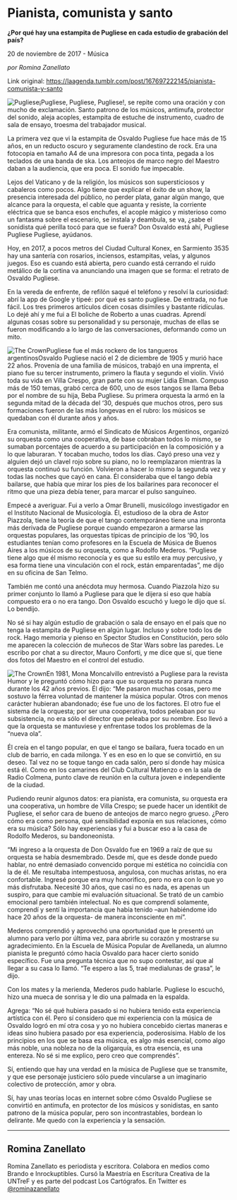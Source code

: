 # Pianista, comunista y santo

**¿Por qué hay una estampita de Pugliese en cada estudio de grabación del país?**

20 de noviembre de 2017 - Música

_por Romina Zanellato_

Link original: https://laagenda.tumblr.com/post/167697222145/pianista-comunista-y-santo

![Pugliese](https://64.media.tumblr.com/97bcc5a3bcbe870b31f0b115f65b51b4/tumblr_inline_pjzvbaXHTi1t6q87u_500.jpg)¡Pugliese, Pugliese, Pugliese!, se repite como una oración y con mucho de exclamación. Santo patrono de los músicos, antimufa, protector del sonido, aleja acoples, estampita de estuche de instrumento, cuadro de sala de ensayo, troesma del trabajador musical.


La primera vez que vi la estampita de Osvaldo Pugliese fue hace más de 15 años, en un reducto oscuro y seguramente clandestino de rock. Era una fotocopia en tamaño A4 de una impresora con poca tinta, pegada a los teclados de una banda de ska. Los anteojos de marco negro del Maestro daban a la audiencia, que era poca. El sonido fue impecable. 


Lejos del Vaticano y de la religión, los músicos son supersticiosos y cabaleros como pocos. Algo tiene que explicar el éxito de un show, la presencia interesada del público, no perder plata, ganar algún mango, que alcance para la orquesta, el cable que aguanta y resiste, la corriente eléctrica que se banca esos enchufes, el acople mágico y misterioso como un fantasma sobre el escenario, se instala y deambula, se va, ¿sabe el sonidista qué perilla tocó para que se fuera? Don Osvaldo está ahí, Pugliese Pugliese Pugliese, ayúdanos. 


Hoy, en 2017, a pocos metros del Ciudad Cultural Konex, en Sarmiento 3535 hay una santería con rosarios, inciensos, estampitas, velas, y algunos juegos. Eso es cuando está abierta, pero cuando está cerrando el ruido metálico de la cortina va anunciando una imagen que se forma: el retrato de Osvaldo Pugliese. 


En la vereda de enfrente, de refilón saqué el teléfono y resolví la curiosidad: abrí la app de Google y tipeé: por qué es santo pugliese. De entrada, no fue fácil. Los tres primeros artículos dicen cosas disímiles y bastante ridículas. Lo dejé ahí y me fui a El boliche de Roberto a unas cuadras. Aprendí algunas cosas sobre su personalidad y su personaje, muchas de ellas se fueron modificando a lo largo de las conversaciones, deformando como un mito.


![The Crown](https://64.media.tumblr.com/54cca6dabbe44b26db9fa6f108869e94/tumblr_inline_pjzvbaxaIV1t6q87u_400.jpg)Pugliese fue el más rockero de los tangueros argentinosOsvaldo Pugliese nació el 2 de diciembre de 1905 y murió hace 22 años. Provenía de una familia de músicos, trabajó en una imprenta, el piano fue su tercer instrumento, primero la flauta y segundo el violín. Vivió toda su vida en Villa Crespo, gran parte con su mujer Lidia Elman. Compuso más de 150 temas, grabó cerca de 600, uno de esos tangos se llama Beba por el nombre de su hija, Beba Pugliese. Su primera orquesta la armó en la segunda mitad de la década del ‘30, después que muchos otros, pero sus formaciones fueron de las más longevas en el rubro: los músicos se quedaban con él durante años y años.


Era comunista, militante, armó el Sindicato de Músicos Argentinos, organizó su orquesta como una cooperativa, de base cobraban todos lo mismo, se sumaban porcentajes de acuerdo a su participación en la composición y a lo que laburaran. Y tocaban mucho, todos los días. Cayó preso una vez y alguien dejó un clavel rojo sobre su piano, no lo reemplazaron mientras la orquesta continuó su función. Volvieron a hacer lo mismo la segunda vez y todas las noches que cayó en cana. Él consideraba que el tango debía bailarse, que había que mirar los pies de los bailarines para reconocer el ritmo que una pieza debía tener, para marcar el pulso sanguíneo.


Empecé a averiguar. Fui a verlo a Omar Brunelli, musicólogo investigador en el Instituto Nacional de Musicología. Él, estudioso de la obra de Astor Piazzola, tiene la teoría de que el tango contemporáneo tiene una impronta más derivada de Pugliese porque cuando empezaron a armarse las orquestas populares, las orquestas típicas de principio de los ’90, los estudiantes tenían como profesores en la Escuela de Música de Buenos Aires a los músicos de su orquesta, como a Rodolfo Mederos. “Pugliese tiene algo que él mismo reconocía y es que su estilo era muy percusivo, y esa forma tiene una vinculación con el rock, están emparentadas”, me dijo en su oficina de San Telmo. 


También me contó una anécdota muy hermosa. Cuando Piazzola hizo su primer conjunto lo llamó a Pugliese para que le dijera si eso que había compuesto era o no era tango. Don Osvaldo escuchó y luego le dijo que sí. Lo bendijo. 


No sé si hay algún estudio de grabación o sala de ensayo en el país que no tenga la estampita de Pugliese en algún lugar. Incluso y sobre todo los de rock. Hago memoria y pienso en Spector Studios en Constitución, pero sólo me aparecen la colección de muñecos de Star Wars sobre las paredes. Le escribo por chat a su director, Mauro Conforti, y me dice que sí, que tiene dos fotos del Maestro en el control del estudio.


![The Crown](https://64.media.tumblr.com/97bcc5a3bcbe870b31f0b115f65b51b4/tumblr_inline_pjzvbaXHTi1t6q87u_250.jpg)En 1981, Mona Moncalvillo entrevistó a Pugliese para la revista Humor y le preguntó cómo hizo para que su orquesta no parara nunca durante los 42 años previos. Él dijo: “Me pasaron muchas cosas, pero me sostuvo la férrea voluntad de mantener la música popular. Otros con menos carácter hubieran abandonado; ése fue uno de los factores. El otro fue el sistema de la orquesta; por ser una cooperativa, todos peleaban por su subsistencia, no era sólo el director que peleaba por su nombre. Eso llevó a que la orquesta se mantuviese y enfrentase todos los problemas de la “nueva ola”.


Él creía en el tango popular, en que el tango se bailara, fuera tocado en un club de barrio, en cada milonga. Y es en eso en lo que se convirtió, en su deseo. Tal vez no se toque tango en cada salón, pero sí donde hay música está él. Como en los camarines del Club Cultural Matienzo o en la sala de Radio Colmena, punto clave de reunión en la cultura joven e independiente de la ciudad.


Pudiendo reunir algunos datos: era pianista, era comunista, su orquesta era una cooperativa, un hombre de Villa Crespo; se puede hacer un identikit de Pugliese, el señor cara de bueno de anteojos de marco negro grueso. ¿Pero cómo era como persona, qué sensibilidad exponía en sus relaciones, cómo era su música? Sólo hay experiencias y fui a buscar eso a la casa de Rodolfo Mederos, su bandoneonista.


“Mi ingreso a la orquesta de Don Osvaldo fue en 1969 a raíz de que su orquesta se había desmembrado. Desde mí, que es desde donde puedo hablar, no entré demasiado convencido porque mi estética no coincidía con la de él. Me resultaba intempestuosa, angulosa, con muchas aristas, no era confortable. Ingresé porque era muy honorifico, pero no era con lo que yo más disfrutaba. Necesité 30 años, que casi no es nada, es apenas un suspiro, para que cambie mi evaluación situacional. Se trató de un cambio emocional pero también intelectual. No es que comprendí solamente, comprendí y sentí la importancia que había tenido –aun habiéndome ido hace 20 años de la orquesta- de manera inconsciente en mí”.


Mederos comprendió y aprovechó una oportunidad que le presentó un alumno para verlo por última vez, para abrirle su corazón y mostrarse su agradecimiento. En la Escuela de Música Popular de Avellaneda, un alumno pianista le preguntó cómo hacía Osvaldo para hacer cierto sonido específico. Fue una pregunta técnica que no supo contestar, así que al llegar a su casa lo llamó. “Te espero a las 5, traé medialunas de grasa”, le dijo.


Con los mates y la merienda, Mederos pudo hablarle. Pugliese lo escuchó, hizo una mueca de sonrisa y le dio una palmada en la espalda. 


Agrega: “No sé qué hubiera pasado si no hubiera tenido esta experiencia artística con él. Pero sí considero que mi experiencia con la música de Osvaldo logró en mí otra cosa y yo no hubiera concebido ciertas maneras e ideas sino hubiera pasado por esa experiencia, poderosísima. Hablo de los principios en los que se basa esa música, es algo más esencial, como algo más noble, una nobleza no de la oligarquía, es otra esencia, es una entereza. No sé si me explico, pero creo que comprendés”.


Sí, entiendo que hay una verdad en la música de Pugliese que se transmite, y que ese personaje justiciero sólo puede vincularse a un imaginario colectivo de protección, amor y obra.


Sí, hay unas teorías locas en internet sobre cómo Osvaldo Pugliese se convirtió en antimufa, en protector de los músicos y sonidistas, en santo patrono de la música popular, pero son incontrastables, bordean lo delirante. Me quedo con la experiencia y la sensación.




---

Romina Zanellato
----------------

Romina Zanellato es periodista y escritora. Colabora en medios como Brando e Inrockuptibles. Cursó la Maestría en Escritura Creativa de la UNTreF y es parte del podcast Los Cartógrafos. En Twitter es [@rominazanellato](https://twitter.com/rominazanellato)

